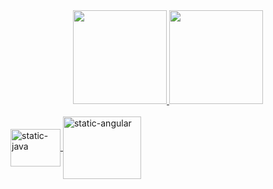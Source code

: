 <div align="center">
  <a href="https://github.com/StaticBay">
  <img height="150em" src="https://github-readme-stats.vercel.app/api?username=StaticBay&show_icons=true&theme=tokyonight&include_all_commits=true&count_private=true"/>
  <img height="150em" src="https://github-readme-stats.vercel.app/api/top-langs/?username=StaticBay&layout=compact&langs_count=7&theme=tokyonight"/>
</div>

  
   <div style="display: inline_block"><br>
  <img align="center" alt="static-java" height="60" width="80" <img src="https://cdn.jsdelivr.net/gh/devicons/devicon/icons/java/java-original-wordmark.svg" />
    <img align="center" alt="static-angular" height="100" width="125" src="https://cdn.jsdelivr.net/gh/devicons/devicon/icons/angularjs/angularjs-original-wordmark.svg" />
  </div>
